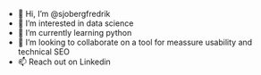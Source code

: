 - 👋 Hi, I’m @sjobergfredrik
- 👀 I’m interested in data science
- 🌱 I’m currently learning python
- 💞️ I’m looking to collaborate on a tool for meassure usability and technical SEO
- 📫 Reach out on Linkedin

<!---
sjobergfredrik/sjobergfredrik is a ✨ special ✨ repository because its `README.md` (this file) appears on your GitHub profile.
You can click the Preview link to take a look at your changes.
--->
